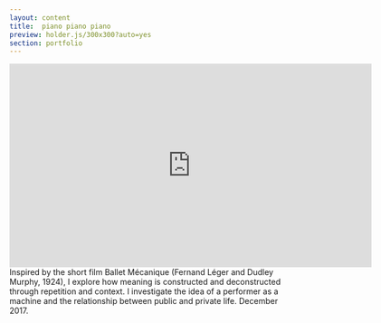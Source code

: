 ```yaml
---
layout: content
title:  piano piano piano
preview: holder.js/300x300?auto=yes
section: portfolio
---
```


<!-- <div style="padding:56.31% 0 0 0;position:relative;"><iframe src="https://player.vimeo.com/video/326200777" style="position:absolute;top:0;left:0;width:100%;height:100%;" frameborder="0" allow="autoplay; fullscreen" allowfullscreen></iframe></div><script src="https://player.vimeo.com/api/player.js"></script> -->

<iframe src="https://player.vimeo.com/video/245778070" width="640" height="360" frameborder="0" allow="autoplay; fullscreen; picture-in-picture" allowfullscreen></iframe>


<br>
Inspired by the short film Ballet Mécanique (Fernand Léger and Dudley Murphy, 1924), I explore how meaning is constructed and deconstructed through repetition and context. I investigate the idea of a performer as a machine and the relationship between public and private life. December 2017.

